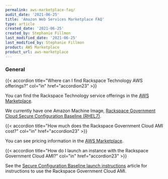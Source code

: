 ```yaml
---
permalink: aws-marketplace-faq/
audit_date: '2021-06-25'
title: 'Amazon Web Services Marketplace FAQ'
type: article
created_date: '2021-06-25'
created_by: Stephanie Fillmon
last_modified_date: '2021-06-25'
last_modified_by: Stephanie Fillmon
product: AWS Marketplace
product_url: aws-marketplace
---
```


### General

{{< accordion title="Where can I find Rackspace Technology AWS offerings?" col="in" href="accordion23" >}}

You can find the Rackspace Technology service offerings in the
[AWS Marketplace](https://aws.amazon.com/marketplace/seller-profile?id=8bc3b944-fb5a-4b54-a3bb-9b699ba70b59&ref=dtl_B091DX5M4Y).

We currently have one Amazon Machine Image,
[Rackspace Government Cloud Secure Configuration Baseline (RHEL7)](https://aws.amazon.com/marketplace/pp/prodview-pplvdfmwhfqvc).

{{< accordion title="How much does the Rackspace Government Cloud AMI cost?" col="in" href="accordion23" >}}

You can see pricing information in the
[AWS Marketplace](https://aws.amazon.com/marketplace/pp/prodview-pplvdfmwhfqvc).

{{< accordion title="How do I launch an instance with the Rackspace Government Cloud AMI?" col="in" href="accordion23" >}}

See the
[Secure Configuration Baseline launch instructions](/support/how-to/secure-configuration-baseline-launch-instructions/)
article for instructions to use the Rackspace Government Cloud AMI.
